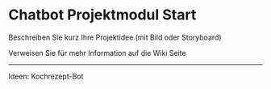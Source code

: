 # Chatbot Projektmodul Start

Beschreiben Sie kurz Ihre Projektidee (mit Bild oder Storyboard)

Verweisen Sie für mehr Information auf die Wiki Seite

-----------------------------------------------------------------------------------------------------------------------------------------------------------

Ideen:
  Kochrezept-Bot
  
